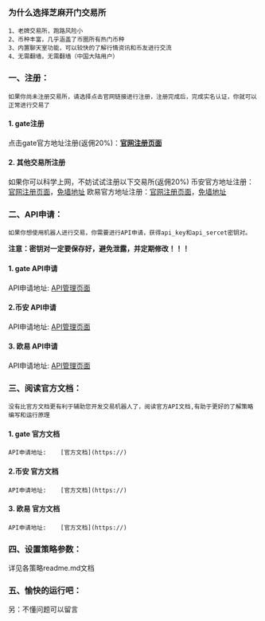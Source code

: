### **为什么选择芝麻开门交易所**
    1、老牌交易所，跑路风险小
    2、币种丰富，几乎涵盖了币圈所有热门币种
    3、内置聊天室功能，可以较快的了解行情资讯和币友进行交流
    4、无需翻墙，无需翻墙（中国大陆用户）
    
### **一、注册：**
    如果你尚未注册交易所，请选择点击官网链接进行注册，注册完成后，完成实名认证，你就可以正常进行交易了
#### **1. gate注册**
点击gate官方地址注册(返佣20%)：**[官网注册页面](https://www.gate.ac/signup/1542029)**
#### **2. 其他交易所注册**
如果你可以科学上网，不妨试试注册以下交易所(返佣20%)
币安官方地址注册：[官网注册页面](https://)，[免墙地址](https://)
欧易官方地址注册：[官网注册页面](https://)，[免墙地址](https://)

### **二、API申请：**
    如果你想使用机器人进行交易，你需要进行API申请，获得api_key和api_sercet密钥对。

**注意：密钥对一定要保存好，避免泄露，并定期修改！！！**
#### **1. gate     API申请**

API申请地址:    [API管理页面](https://)

#### **2.币安     API申请**

API申请地址:    [API管理页面](https://)

#### **3. 欧易     API申请**

API申请地址:    [API管理页面](https://)

### **三、阅读官方文档：**
    没有比官方文档更有利于辅助您开发交易机器人了，阅读官方API文档,有助于更好的了解策略编写和运行原理
#### **1. gate    官方文档**

    API申请地址:    [官方文档](https://)

#### **2.币安     官方文档**

    API申请地址:    [官方文档](https://)

#### **3. 欧易     官方文档**

    API申请地址:    [官方文档](https://)
    
### **四、设置策略参数：**
详见各策略readme.md文档
    
### **五、愉快的运行吧：**


另：不懂问题可以留言
